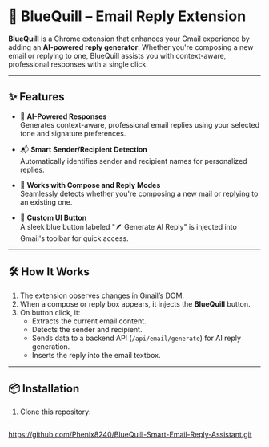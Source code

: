 # 💠 BlueQuill – Email Reply Extension

**BlueQuill** is a Chrome extension that enhances your Gmail experience by adding an **AI-powered reply generator**. Whether you're composing a new email or replying to one, BlueQuill assists you with context-aware, professional responses with a single click.

---

## ✨ Features

- 🧠 **AI-Powered Responses**  
  Generates context-aware, professional email replies using your selected tone and signature preferences.

- 📬 **Smart Sender/Recipient Detection**  
  Automatically identifies sender and recipient names for personalized replies.

- 🔄 **Works with Compose and Reply Modes**  
  Seamlessly detects whether you're composing a new mail or replying to an existing one.

- 🎨 **Custom UI Button**  
  A sleek blue button labeled "🪶 Generate AI Reply" is injected into Gmail's toolbar for quick access.

---

## 🛠 How It Works

1. The extension observes changes in Gmail’s DOM.
2. When a compose or reply box appears, it injects the **BlueQuill** button.
3. On button click, it:
   - Extracts the current email content.
   - Detects the sender and recipient.
   - Sends data to a backend API (`/api/email/generate`) for AI reply generation.
   - Inserts the reply into the email textbox.

---

## 📦 Installation

1. Clone this repository:
   ```bash
  https://github.com/Phenix8240/BlueQuill-Smart-Email-Reply-Assistant.git
